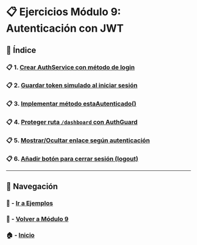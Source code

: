 # 📋 Ejercicios Módulo 9: Autenticación con JWT

## 📌 Índice

### 📋 1. [Crear AuthService con método de login](./Enunciados/Ejercicio_1.md)
### 📋 2. [Guardar token simulado al iniciar sesión](./Enunciados/Ejercicio_2.md)
### 📋 3. [Implementar método estaAutenticado()](./Enunciados/Ejercicio_3.md)
### 📋 4. [Proteger ruta `/dashboard` con AuthGuard](./Enunciados/Ejercicio_4.md)
### 📋 5. [Mostrar/Ocultar enlace según autenticación](./Enunciados/Ejercicio_5.md)
### 📋 6. [Añadir botón para cerrar sesión (logout)](./Enunciados/Ejercicio_6.md)

---

## 🔁 Navegación

### 🧪 - [Ir a Ejemplos](../Ejemplos/README.md)  
### 📘 - [Volver a Módulo 9](../Modulo_9.md)  
### 🏠 - [Inicio](../../../README.md)



